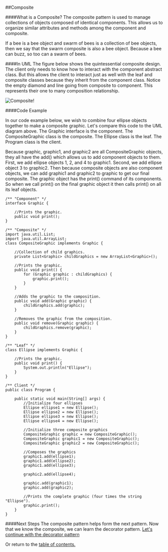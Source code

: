 ##Composite

####What is a Composite?
The composite pattern is used to manage collections of objects composed of identical components. This allows us to organize similar attributes and methods among the component and composite. 

If a bee is a bee object and swarm of bees is a collection of bee objects, then we say that the swarm composite is also a bee object. Because a bee can buzz, so too can a swarm of bees.


####In UML
The figure below shows the quintessential composite design. The client only needs to know how to interact with the component abstract class. But this allows the client to interact just as well with the leaf and composite classes because they inherit from the component class. Notice the empty diamond and line going from composite to component. This represents their one to many composition relationship.

![Composite!](https://github.com/trekbaum/present/blob/master/sdp/resourses/composite.png "Composite UML")

####Code Example

In our code example below, we wish to combine four ellipse objects together to make a composite graphic. Let's compare this code to the UML diagram above. The Graphic interface is the component. The CompositeGraphic class is the composite. The Ellipse class is the leaf. The Program class is the client.

Because graphic, graphic1, and graphic2 are all CompositeGraphic objects, they all have the add() which allows us to add component objects to them. First, we add ellipse objects 1, 2, and 4 to graphic1. Second, we add ellipse object 3 to graphic2. Then because composite objects are also component objects, we can add graphic1 and graphic2 to graphic to get our final composite. The graphic object has the print() command of its components. So when we call print() on the final graphic object it then calls print() on all its leaf objects.

```
/** "Component" */
interface Graphic {

    //Prints the graphic.
    public void print();
}

/** "Composite" */
import java.util.List;
import java.util.ArrayList;
class CompositeGraphic implements Graphic {

    //Collection of child graphics.
    private List<Graphic> childGraphics = new ArrayList<Graphic>();

    //Prints the graphic.
    public void print() {
        for (Graphic graphic : childGraphics) {
            graphic.print();
        }
    }

    //Adds the graphic to the composition.
    public void add(Graphic graphic) {
        childGraphics.add(graphic);
    }

    //Removes the graphic from the composition.
    public void remove(Graphic graphic) {
        childGraphics.remove(graphic);
    }
}

/** "Leaf" */
class Ellipse implements Graphic {

    //Prints the graphic.
    public void print() {
        System.out.println("Ellipse");
    }
}

/** Client */
public class Program {

    public static void main(String[] args) {
        //Initialize four ellipses
        Ellipse ellipse1 = new Ellipse();
        Ellipse ellipse2 = new Ellipse();
        Ellipse ellipse3 = new Ellipse();
        Ellipse ellipse4 = new Ellipse();

        //Initialize three composite graphics
        CompositeGraphic graphic = new CompositeGraphic();
        CompositeGraphic graphic1 = new CompositeGraphic();
        CompositeGraphic graphic2 = new CompositeGraphic();

        //Composes the graphics
        graphic1.add(ellipse1);
        graphic1.add(ellipse2);
        graphic1.add(ellipse3);

        graphic2.add(ellipse4);

        graphic.add(graphic1);
        graphic.add(graphic2);

        //Prints the complete graphic (four times the string "Ellipse").
        graphic.print();
    }
}
```


####Next Steps
The composite pattern helps form the next pattern. Now that we know the composite, we can learn the decorator pattern. [Let's continue with the decorator pattern](https://github.com/trekbaum/present/blob/master/sdp/decorator.md)

Or return to the [table of contents.](https://github.com/trekbaum/present/blob/master/sdp/README.md)
